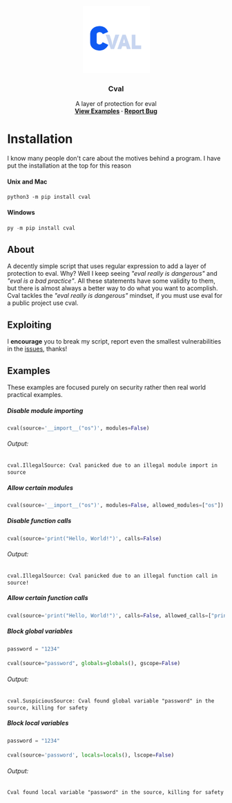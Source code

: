 <!-- TOP OF README ANCHOR -->
<a name="top"></a>

<!-- PROJECT LOGO -->
<br />
<div align="center">
  <a href="https://github.com/ZackeryRSmith/cval/blob/main/cval.png">
    <img src="https://github.com/ZackeryRSmith/cval/blob/main/cval.png" alt="Cval logo" width="155" height="155">
  </a>

<h3 align="center">Cval</h3>

  <p align="center">
    A layer of protection for eval
    <br />
    <b>
      <a href="https://github.com/ZackeryRSmith/cval/#examples">View Examples</a>
      ·
      <a href="https://github.com/ZackeryRSmith/cval/issues">Report Bug</a>
    </b>
  </p>
</div>

# Installation
I know many people don't care about the motives behind a program. I have put the installation at the top for this reason

#### Unix and Mac
```shell
python3 -m pip install cval
```

#### Windows
```powershell
py -m pip install cval
```

## About
A decently simple script that uses regular expression to add a layer of protection to eval. Why? Well I keep seeing *"eval really is dangerous"* and *"eval is a bad practice"*. All these statements have some validity to them, but there is almost always a better way to do what you want to acomplish. Cval tackles the *"eval really is dangerous"* mindset, if you must use eval for a public project use cval.

## Exploiting
I **encourage** you to break my script, report even the smallest vulnerabilities in the [issues](https://github.com/ZackeryRSmith/cval/issues), thanks!

## Examples
These examples are focused purely on security rather then real world practical examples.

##### Disable module importing
```python
cval(source='__import__("os")', modules=False)
```

###### Output:
```text
cval.IllegalSource: Cval panicked due to an illegal module import in source
```

##### Allow certain modules
```python
cval(source='__import__("os")', modules=False, allowed_modules=["os"])
```

##### Disable function calls
```python
cval(source='print("Hello, World!")', calls=False)
```

###### Output:
```text
cval.IllegalSource: Cval panicked due to an illegal function call in source!
```

##### Allow certain function calls
```python
cval(source='print("Hello, World!")', calls=False, allowed_calls=["print"])
```

##### Block global variables
```python
password = "1234"

cval(source="password", globals=globals(), gscope=False)
```

###### Output:
```text
cval.SuspiciousSource: Cval found global variable "password" in the source, killing for safety
```

##### Block local variables
```python
password = "1234"

cval(source='password', locals=locals(), lscope=False)
```

###### Output:
```text
Cval found local variable "password" in the source, killing for safety
```
